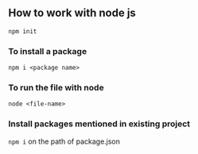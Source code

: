 ## How to work with node js

`npm init`

### To install a package

`npm i <package name>`

### To run the file with node

`node <file-name>`

### Install packages mentioned in existing project

`npm i` on the path of package.json
